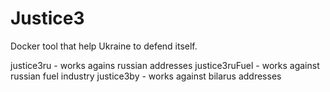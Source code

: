 # Justice3
Docker tool that help Ukraine to defend itself.

justice3ru - works agains russian addresses
justice3ruFuel - works against russian fuel industry
justice3by - works against bilarus addresses